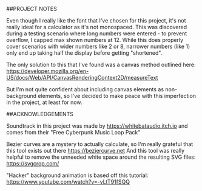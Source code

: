 ##PROJECT NOTES

Even though I really like the font that I've chosen for this project, it's not really ideal for a calculator as it's not monospaced. This was discovered during a testing scenario where long numbers were entered - to prevent overflow, I capped max shown numbers at 12. While this does properly cover scenarios with wider numbers like 2 or 8, narrower numbers (like 1) only end up taking half the display before getting "shortened".

The only solution to this that I've found was a canvas method outlined here: https://developer.mozilla.org/en-US/docs/Web/API/CanvasRenderingContext2D/measureText

But I'm not quite confident about including canvas elements as non-background elements, so I've decided to make peace with this imperfection in the project, at least for now.


##ACKNOWLEDGEMENTS

Soundtrack in this project was made by https://whitebataudio.itch.io and comes from their "Free Cyberpunk Music Loop Pack"

Bezier curves are a mystery to actually calculate, so I'm really grateful that this tool exists out there https://beziercurve.net
And this tool was really helpful to remove the unneeded white space around the resulting SVG files: https://svgcrop.com/


"Hacker" background animation is based off this tutorial: https://www.youtube.com/watch?v=-vLtT91fSQQ

